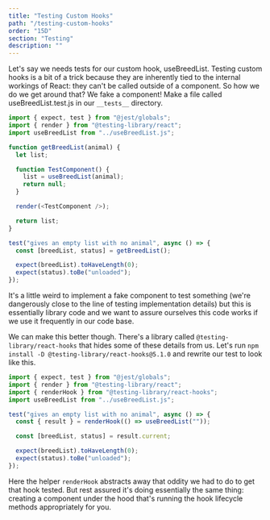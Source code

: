 ```yaml
---
title: "Testing Custom Hooks"
path: "/testing-custom-hooks"
order: "15D"
section: "Testing"
description: ""
---
```


Let's say we needs tests for our custom hook, useBreedList. Testing custom hooks is a bit of a trick because they are inherently tied to the internal workings of React: they can't be called outside of a component. So how we do we get around that? We fake a component! Make a file called useBreedList.test.js in our `__tests__` directory.

```javascript
import { expect, test } from "@jest/globals";
import { render } from "@testing-library/react";
import useBreedList from "../useBreedList.js";

function getBreedList(animal) {
  let list;

  function TestComponent() {
    list = useBreedList(animal);
    return null;
  }

  render(<TestComponent />);

  return list;
}

test("gives an empty list with no animal", async () => {
  const [breedList, status] = getBreedList();

  expect(breedList).toHaveLength(0);
  expect(status).toBe("unloaded");
});
```

It's a little weird to implement a fake component to test something (we're dangerously close to the line of testing implementation details) but this is essentially library code and we want to assure ourselves this code works if we use it frequently in our code base.

We can make this better though. There's a library called `@testing-library/react-hooks` that hides some of these details from us. Let's run `npm install -D @testing-library/react-hooks@5.1.0` and rewrite our test to look like this.

```javascript
import { expect, test } from "@jest/globals";
import { render } from "@testing-library/react";
import { renderHook } from "@testing-library/react-hooks";
import useBreedList from "../useBreedList.js";

test("gives an empty list with no animal", async () => {
  const { result } = renderHook(() => useBreedList(""));

  const [breedList, status] = result.current;

  expect(breedList).toHaveLength(0);
  expect(status).toBe("unloaded");
});
```

Here the helper `renderHook` abstracts away that oddity we had to do to get that hook tested. But rest assured it's doing essentially the same thing: creating a component under the hood that's running the hook lifecycle methods appropriately for you.
